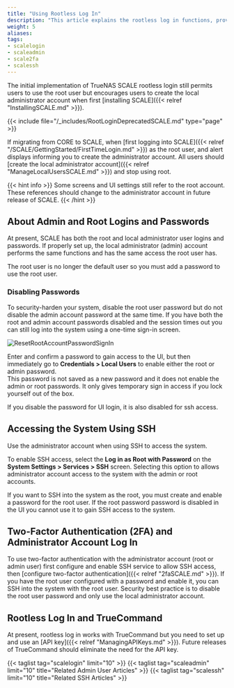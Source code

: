 ```yaml
---
title: "Using Rootless Log In"
description: "This article explains the rootless log in functions, provides instructions on properly configuring SSH, working with the admin and root user passwords, and other functions to be aware of."
weight: 5
aliases:
tags:
- scalelogin
- scaleadmin
- scale2fa
- scalessh
---
```



The initial implementation of TrueNAS SCALE rootless login still permits users to use the root user but encourages users to create the local administrator account when first [installing SCALE]({{< relref "InstallingSCALE.md" >}}).

{{< include file="/_includes/RootLoginDeprecatedSCALE.md" type="page" >}}

If migrating from CORE to SCALE, when [first logging into SCALE]({{< relref "/SCALE/GettingStarted/FirstTimeLogin.md" >}}) as the root user, and alert displays informing you to create the administrator account. 
All users should [create the local administrator account]({{< relref "ManageLocalUsersSCALE.md" >}}) and stop using root. 

{{< hint info >}}
Some screens and UI settings still refer to the root account. These references should change to the administrator account in future release of SCALE.
{{< /hint >}}

##  About Admin and Root Logins and Passwords

At present, SCALE has both the root and local administrator user logins and passwords. 
If properly set up, the local administrator (admin) account performs the same functions and has the same access the root user has. 

The root user is no longer the default user so you must add a password to use the root user.

### Disabling Passwords

To security-harden your system, disable the root user password but do not disable the admin account password at the same time. 
If you have both the root and admin account passwords disabled and the session times out you can still log into the system using a one-time sign-in screen. 

![ResetRootAccountPasswordSignIn](/images/SCALE/22.12/ResetRootAccountPasswordSignIn.png "Reset Root Password Sign-In Screen")

Enter and confirm a password to gain access to the UI, but then immediately go to **Credentials > Local Users** to enable either the root or admin password.  
This password is not saved as a new password and it does not enable the admin or root passwords. 
It only gives temporary sign in access if you lock yourself out of the box.

If you disable the password for UI login, it is also disabled for ssh access.

## Accessing the System Using SSH

Use the administrator account when using SSH to access the system. 

To enable SSH access, select the **Log in as Root with Password** on the **System Settings > Services > SSH** screen. 
Selecting this option to allows administrator account access to the system with the admin or root accounts.

If you want to SSH into the system as the root, you must create and enable a password for the root user. 
If the root password password is disabled in the UI you cannot use it to gain SSH access to the system.

## Two-Factor Authentication (2FA) and Administrator Account Log In

To use two-factor authentication with the administrator account (root or admin user) first configure and enable SSH service to allow SSH access, then [configure two-factor authentication]({{< relref "2faSCALE.md" >}}). 
If you have the root user configured with a password and enable it, you can SSH into the system with the root user. Security best practice is to disable the root user password and only use the local administrator account.

## Rootless Log In and TrueCommand

At present, rootless log in works with TrueCommand but you need to set up and use an [API key]({{< relref "ManagingAPIKeys.md" >}}). Future releases of TrueCommand should eliminate the need for the API key.

{{< taglist tag="scalelogin" limit="10" >}}
{{< taglist tag="scaleadmin" limit="10" title="Related Admin User Articles" >}}
{{< taglist tag="scalessh" limit="10" title="Related SSH Articles" >}}